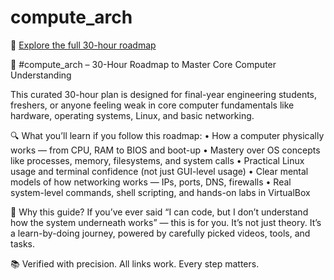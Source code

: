 # compute_arch
🔗 [Explore the full 30-hour roadmap](https://docs.google.com/document/d/1p9aj3KL2dvLd0r770GuIM8rRir-TEKXvyDSmseTxQXA/edit)

🎯  #compute_arch – 30-Hour Roadmap to Master Core Computer Understanding

This curated 30-hour plan is designed for final-year engineering students, freshers, or anyone feeling weak in core computer fundamentals like hardware, operating systems, Linux, and basic networking.

🔍 What you’ll learn if you follow this roadmap:
	•	How a computer physically works — from CPU, RAM to BIOS and boot-up
	•	Mastery over OS concepts like processes, memory, filesystems, and system calls
	•	Practical Linux usage and terminal confidence (not just GUI-level usage)
	•	Clear mental models of how networking works — IPs, ports, DNS, firewalls
	•	Real system-level commands, shell scripting, and hands-on labs in VirtualBox

🎯 Why this guide?
If you’ve ever said “I can code, but I don’t understand how the system underneath works” — this is for you. It’s not just theory. It’s a learn-by-doing journey, powered by carefully picked videos, tools, and tasks.

📚 Verified with precision. All links work. Every step matters.


